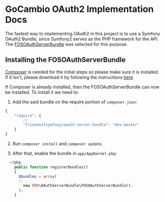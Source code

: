 # GoCambio OAuth2 Implementation Docs #

The fastest way to implementing OAuth2 in this project is to use a Symfony OAuth2 Bundle, since Symfony2 serves as the PHP framework for the API. The [FOSOAuthServerBundle](https://github.com/FriendsOfSymfony/FOSOAuthServerBundle) was selected for this purpose.

## Installing the FOSOAuthServerBundle ##

[Composer](https://getcomposer.org/) is needed for the initial steps so please make sure it is installed. If it isn't, please download it by following the instructions [here](https://getcomposer.org/download/).

If Composer is already installed, then the FOSOAuthServerBundle can now be installed. To install it we need to:

  1. Add the said bundle on the require portion of `composer.json`:

```javascript
{
    "require": {
        // ...
        "friendsofsymfony/oauth-server-bundle": "dev-master"
    }
}
```

  2. Run `composer install` and `composer update`.

  3. After that, enable the bundle in `app/AppKernel.php`:

```php
  <?php
    public function registerBundles()
    {
      $bundles = array(
      // ...
        new FOS\OAuthServerBundle\FOSOAuthServerBundle(),
      );
    }
```